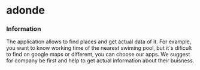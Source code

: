 # adonde
### Information
The application allows to find places and get actual data of it. For example, you want to know working time of the nearest swiming pool, but it`s dificult to find on google maps or different, you can choose our apps. We suggest for company be first and help to get actual information about their buisness.
